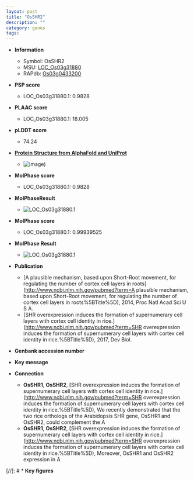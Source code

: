 ```yaml
---
layout: post
title: "OsSHR2"
description: ""
category: genes
tags: 
---
```


* **Information**  
    + Symbol: OsSHR2  
    + MSU: [LOC_Os03g31880](http://rice.plantbiology.msu.edu/cgi-bin/ORF_infopage.cgi?orf=LOC_Os03g31880)  
    + RAPdb: [Os03g0433200](http://rapdb.dna.affrc.go.jp/viewer/gbrowse_details/irgsp1?name=Os03g0433200)  

* **PSP score**  
    + LOC_Os03g31880.1: 0.9828 

* **PLAAC score**  
    + LOC_Os03g31880.1: 18.005 

* **pLDDT score**
    + 74.24

* **[Protein Structure from AlphaFold and UniProt](https://www.uniprot.org/uniprotkb/Q75I13/entry#structure)**
    + ![image](https://ricepsp.github.io/images/Q7/AF-Q75I13-F1.png))

* **MolPhase score**
    + LOC_Os03g31880.1: 0.9828

* **MolPhaseResult**
    + ![LOC_Os03g31880.1](https://ricepsp.github.io/pictures/LOC_Os03g/LOC_Os03g31880.1.png)

* **MolPhase score**
    + LOC_Os03g31880.1: 0.99939525

* **MolPhase Result**
    + ![LOC_Os03g31880.1](https://304243504.github.io/Pictures/LOC_Os03g/LOC_Os03g31880.1.png)

* **Publication**  
    + [A plausible mechanism, based upon Short-Root movement, for regulating the number of cortex cell layers in roots](http://www.ncbi.nlm.nih.gov/pubmed?term=A plausible mechanism, based upon Short-Root movement, for regulating the number of cortex cell layers in roots%5BTitle%5D), 2014, Proc Natl Acad Sci U S A.
    + [SHR overexpression induces the formation of supernumerary cell layers with cortex cell identity in rice.](http://www.ncbi.nlm.nih.gov/pubmed?term=SHR overexpression induces the formation of supernumerary cell layers with cortex cell identity in rice.%5BTitle%5D), 2017, Dev Biol.

* **Genbank accession number**  

* **Key message**  

* **Connection**  
    + __OsSHR1__, __OsSHR2__, [SHR overexpression induces the formation of supernumerary cell layers with cortex cell identity in rice.](http://www.ncbi.nlm.nih.gov/pubmed?term=SHR overexpression induces the formation of supernumerary cell layers with cortex cell identity in rice.%5BTitle%5D),  We recently demonstrated that the two rice orthologs of the Arabidopsis SHR gene, OsSHR1 and OsSHR2, could complement the A
    + __OsSHR1__, __OsSHR2__, [SHR overexpression induces the formation of supernumerary cell layers with cortex cell identity in rice.](http://www.ncbi.nlm.nih.gov/pubmed?term=SHR overexpression induces the formation of supernumerary cell layers with cortex cell identity in rice.%5BTitle%5D),  Moreover, OsSHR1 and OsSHR2 expression in A

[//]: # * **Key figures**  


